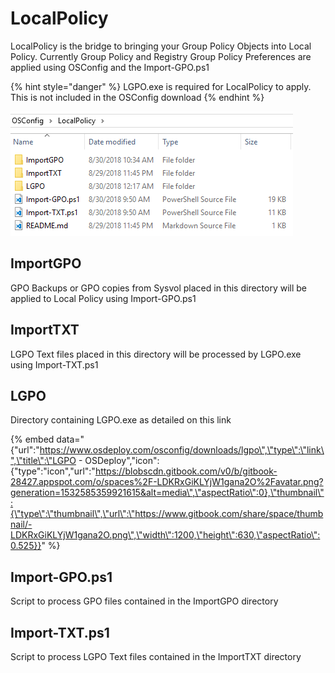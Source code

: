 # LocalPolicy

LocalPolicy is the bridge to bringing your Group Policy Objects into Local Policy.  Currently Group Policy and Registry Group Policy Preferences are applied using OSConfig and the Import-GPO.ps1

{% hint style="danger" %}
LGPO.exe is required for LocalPolicy to apply.  This is not included in the OSConfig download
{% endhint %}

![](../../../.gitbook/assets/2018-08-31_2-11-57.png)

## ImportGPO

GPO Backups or GPO copies from Sysvol placed in this directory will be applied to Local Policy using Import-GPO.ps1

## ImportTXT

LGPO Text files placed in this directory will be processed by LGPO.exe using Import-TXT.ps1

## LGPO

Directory containing LGPO.exe as detailed on this link

{% embed data="{\"url\":\"https://www.osdeploy.com/osconfig/downloads/lgpo\",\"type\":\"link\",\"title\":\"LGPO - OSDeploy\",\"icon\":{\"type\":\"icon\",\"url\":\"https://blobscdn.gitbook.com/v0/b/gitbook-28427.appspot.com/o/spaces%2F-LDKRxGiKLYjW1gana2O%2Favatar.png?generation=1532585359921615&alt=media\",\"aspectRatio\":0},\"thumbnail\":{\"type\":\"thumbnail\",\"url\":\"https://www.gitbook.com/share/space/thumbnail/-LDKRxGiKLYjW1gana2O.png\",\"width\":1200,\"height\":630,\"aspectRatio\":0.525}}" %}

## Import-GPO.ps1

Script to process GPO files contained in the ImportGPO directory

## Import-TXT.ps1

Script to process LGPO Text files contained in the ImportTXT directory







